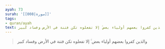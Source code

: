 ```yaml
---
ayah: 73
surah: '[[008|سورة]]'
tags:
- quran/ayah
text: والذين كفروا بعضهم أولياء بعض ۚ إلا تفعلوه تكن فتنة في الأرض وفساد كبير
---
```

> والذين كفروا بعضهم أولياء بعض ۚ إلا تفعلوه تكن فتنة في الأرض وفساد كبير
